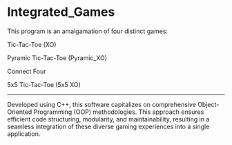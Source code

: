 # Integrated_Games
This program is an amalgamation of four distinct games:

Tic-Tac-Toe (XO)


Pyramic Tic-Tac-Toe (Pyramic_XO)


Connect Four



5x5 Tic-Tac-Toe (5x5 XO)


------------------------------------------
Developed using C++, this software capitalizes on comprehensive Object-Oriented Programming (OOP) methodologies.
This approach ensures efficient code structuring, modularity, and maintainability,
resulting in a seamless integration of these diverse gaming experiences into a single application.
